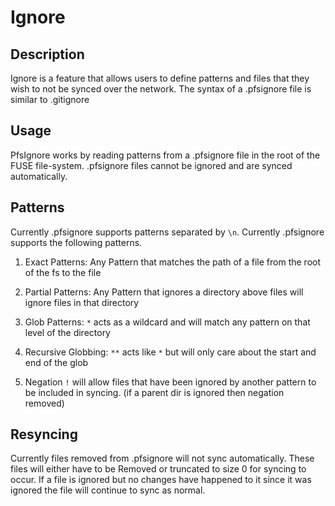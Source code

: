 Ignore
=====================

## Description ##
Ignore is a feature that allows users to define patterns and files that they wish to not be synced over the network.
The syntax of a .pfsignore file is similar to .gitignore

## Usage ##

PfsIgnore works by reading patterns from a .pfsignore file in the root of the FUSE file-system. .pfsignore files cannot be ignored and are synced automatically.

## Patterns ##

Currently .pfsignore supports patterns separated by `\n`. Currently .pfsignore supports the following patterns.

1. Exact Patterns:
    Any Pattern that matches the path of a file from the root of the fs to the file

2. Partial Patterns:
    Any Pattern that ignores a directory above files will ignore files in that directory

3. Glob Patterns:
    `*` acts as a wildcard and will match any pattern on that level of the directory

4. Recursive Globbing:
    `**` acts like `*` but will only care about the start and end of the glob

5. Negation
    `!` will allow files that have been ignored by another pattern to be included in syncing.
    (if a parent dir is ignored then negation removed)

## Resyncing ##

Currently files removed from .pfsignore will not sync automatically. These files will either have to be Removed or truncated to size 0
for syncing to occur. If a file is ignored but no changes have happened to it since it was ignored the file will continue to sync as normal.
